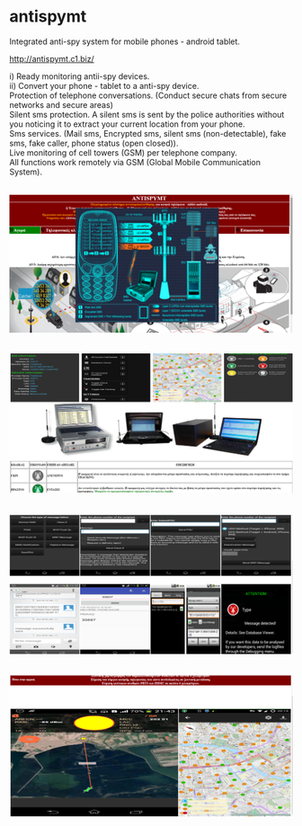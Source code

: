 # antispymt
Integrated anti-spy system for mobile phones - android tablet.

http://antispymt.c1.biz/

i) Ready monitoring antii-spy devices. </br> 
ii) Convert your phone - tablet to a anti-spy  device. </br>
Protection of telephone conversations. (Conduct secure chats from secure networks and secure areas) </br>
Silent sms protection. A silent sms is sent by the police authorities without you noticing it to extract your current location from your phone. </br>
Sms services. (Mail sms, Encrypted sms, silent sms (non-detectable), fake sms, fake caller, phone status (open closed)). </br>
Live monitoring of cell towers (GSM) per telephone company. </br>
All functions work remotely via GSM (Global Mobile Communication System). </br></br>

![ant1](img/ant1.png) <br/><br/></br>
![ant2](img/ant2.png) <br/><br/></br>
![ant3](img/ant3.png) <br/><br/></br>
![ant5](img/ant5.png) <br/><br/></br>



